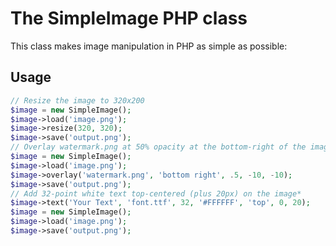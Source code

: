 The SimpleImage PHP class
=========================
This class makes image manipulation in PHP as simple as possible:

Usage
-----

```php
// Resize the image to 320x200
$image = new SimpleImage();
$image->load('image.png');
$image->resize(320, 320);
$image->save('output.png');
// Overlay watermark.png at 50% opacity at the bottom-right of the image with a 10 pixel horizontal and vertical margin
$image = new SimpleImage();
$image->load('image.png');
$image->overlay('watermark.png', 'bottom right', .5, -10, -10);
$image->save('output.png');
// Add 32-point white text top-centered (plus 20px) on the image*
$image->text('Your Text', 'font.ttf', 32, '#FFFFFF', 'top', 0, 20);
$image = new SimpleImage();
$image->load('image.png');
$image->save('output.png');
```
